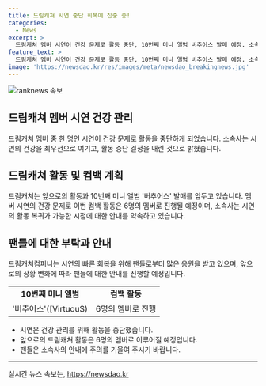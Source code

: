 ```yaml
---
title: 드림캐쳐 시연 중단 회복에 집중 중!
categories:
  - News
excerpt: >
  드림캐쳐 멤버 시연이 건강 문제로 활동 중단, 10번째 미니 앨범 버추어스 발매 예정. 소속사는 컨디션 난조와 불안감으로 병원 방문, 안정과 휴식 필요 전하며, 멤버 6명으로 컴백 활동 진행 예정. 시연의 빠른 회복을 위해 팬들로부터 많은 응원 부탁한다고 밝혔다. ※CBS노컷뉴스
feature_text: >
  드림캐쳐 멤버 시연이 건강 문제로 활동 중단, 10번째 미니 앨범 버추어스 발매 예정. 소속사는 컨디션 난조와 불안감으로 병원 방문, 안정과 휴식 필요 전하며, 멤버 6명으로 컴백 활동 진행 예정. 시연의 빠른 회복을 위해 팬들로부터 많은 응원 부탁한다고 밝혔다. ※CBS노컷뉴스
image: 'https://newsdao.kr/res/images/meta/newsdao_breakingnews.jpg'
---
```


<p><img src="https://newsdao.kr/res/images/meta/newsdao_breakingnews.jpg" alt="ranknews 속보" /></p>

<h2 data-ke-size="size26">드림캐쳐 멤버 시연 건강 관리</h2>

<p data-ke-size="size16">드림캐쳐 멤버 중 한 명인 시연이 건강 문제로 활동을 중단하게 되었습니다. 소속사는 시연의 건강을 최우선으로 여기고, 활동 중단 결정을 내린 것으로 밝혔습니다.</p>

<h2 data-ke-size="size26">드림캐쳐 활동 및 컴백 계획</h2>

<p data-ke-size="size16">드림캐쳐는 앞으로의 활동과 10번째 미니 앨범 '버추어스' 발매를 앞두고 있습니다. 멤버 시연의 건강 문제로 이번 컴백 활동은 6명의 멤버로 진행될 예정이며, 소속사는 시연의 활동 복귀가 가능한 시점에 대한 안내를 약속하고 있습니다.</p>

<h2 data-ke-size="size26">팬들에 대한 부탁과 안내</h2>

<p data-ke-size="size16">드림캐쳐컴퍼니는 시연의 빠른 회복을 위해 팬들로부터 많은 응원을 받고 있으며, 앞으로의 상황 변화에 따라 팬들에 대한 안내를 진행할 예정입니다.</p>

<table>
    <tbody>
        <tr>
            <td style="text-align: center; height: 17px;"><b>10번째 미니 앨범</b></td>
            <td style="text-align: center; height: 17px;"><b>컴백 활동</b></td>
        </tr>
        <tr>
            <td style="text-align: center;">'버추어스'([VirtuouS)</td>
            <td style="text-align: center;">6명의 멤버로 진행</td>
        </tr>
    </tbody>
</table>

<ul>
    <li>시연은 건강 관리를 위해 활동을 중단했습니다.</li>
    <li>앞으로의 드림캐쳐 활동은 6명의 멤버로 이루어질 예정입니다.</li>
    <li>팬들은 소속사의 안내에 주의를 기울여 주시기 바랍니다.</li>
</ul>

<p><hr></p>
실시간 뉴스 속보는, <a href="https://newsdao.kr" rel="dofollow">https://newsdao.kr</a>


